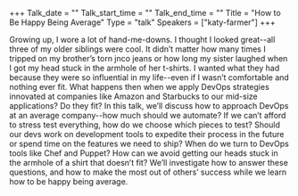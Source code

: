 +++
Talk_date = ""
Talk_start_time = ""
Talk_end_time = ""
Title = "How to Be Happy Being Average"
Type = "talk"
Speakers = ["katy-farmer"]
+++

Growing up, I wore a lot of hand-me-downs. I thought I looked great--all three of my older siblings were cool. It didn’t matter how many times I tripped on my brother’s torn jnco jeans or how long my sister laughed when I got my head stuck in the armhole of her t-shirts. I wanted what they had because they were so influential in my life--even if I wasn’t comfortable and nothing ever fit.
What happens then when we apply DevOps strategies innovated at companies like Amazon and Starbucks to our mid-size applications? Do they fit?
In this talk, we’ll discuss how to approach DevOps at an average company--how much should we automate? If we can’t afford to stress test everything, how do we choose which pieces to test? Should our devs work on development tools to expedite their process in the future or spend time on the features we need to ship? When do we turn to DevOps tools like Chef and Puppet? How can we avoid getting our heads stuck in the armhole of a shirt that doesn’t fit? We’ll investigate how to answer these questions, and how to make the most out of others’ success while we learn how to be happy being average.
